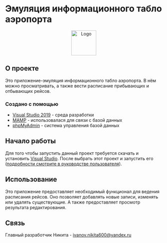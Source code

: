 # Эмуляция информационного табло аэропорта







<!-- PROJECT LOGO -->
<div align="center">
  <a href="https://github.com/Nikita60012/Flight-scoreboard">
    <img src="https://user-images.githubusercontent.com/96587581/209627536-4a236ce4-a4c6-49c7-a069-c74e8f410fa9.png" alt="Logo"  width="80" height="80">
  </a>


  <p align="center">
   
  
  </p>
</div>





<!-- ABOUT THE PROJECT -->
## О проекте

Это приложение-эмуляция информационного табло аэропорта. В нём можно просматривать, а также вести расписание прибывающих и отбывающих рейсов. 




### Создано с помощью

* [Visual Studio 2019](https://visualstudio.microsoft.com/ru/) - среда разработки
* [MAMP](https://www.mamp.info/en/mamp/windows/) - использовалася для связи с базой данных
* [phpMyAdmin](https://www.phpmyadmin.net/) - система управления базой данных



<!-- GETTING STARTED -->
## Начало работы

Для того чтобы запустить данный проект требуется скачать и установить [Visual Studio](https://visualstudio.microsoft.com/ru/). После выбрать этот проект и запустить его ([подробности смотрите в руководстве пользователя](https://github.com/Nikita60012/Flight-scoreboard/wiki/Руководство-пользователя)).


<!-- USAGE EXAMPLES -->
## Использование
Это приложение предоставляет необходимый функционал для ведения расписания рейсов. Оно позволяет добавлять новые записи, изменять или удалять существующие. А также предоставляет просмотр результата редактирования.




<!-- CONTACT -->
## Связь

Главный разработчик Никита - [ivanov.nikita600@yandex.ru](https://mail.yandex.ru/?utm_source=main_stripe_big&uid=348180308#inbox)


